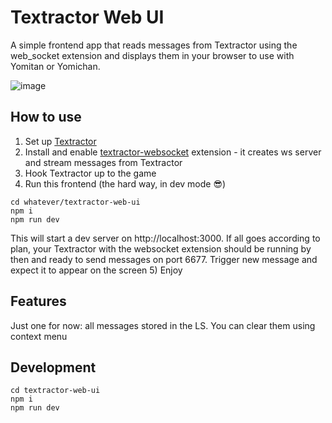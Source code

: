# Textractor Web UI

A simple frontend app that reads messages from Textractor using the web_socket extension and displays them in your browser to use with Yomitan or Yomichan.

![image](https://github.com/user-attachments/assets/edb4532c-b36c-46d9-baee-115b3a3eb90c)

## How to use

1) Set up  [Textractor](https://github.com/Artikash/Textractor)
2) Install and enable [textractor-websocket](https://github.com/AuroraWright/textractor-websocket) extension - it creates ws server and stream messages from Textractor
3) Hook Textractor up to the game
4) Run this frontend (the hard way, in dev mode 😎)
```shell
cd whatever/textractor-web-ui
npm i
npm run dev
```
This will start a dev server on http://localhost:3000.
If all goes according to plan, your Textractor with the websocket extension should be running by then and ready to send messages on port 6677. Trigger new message and expect it to appear on the screen
5) Enjoy

## Features
Just one for now: all messages stored in the LS. You can clear them using context menu 

## Development
```shell
cd textractor-web-ui
npm i
npm run dev
```

